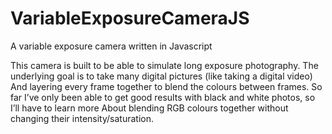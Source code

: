 # VariableExposureCameraJS
A variable exposure camera written in Javascript

This camera is built to be able to simulate long exposure photography.
The underlying goal is to take many digital pictures (like taking a digital video)
And layering every frame together to blend the colours between frames. 
So far I’ve only been able to get good results with black and white photos, so I’ll have to learn more
About blending RGB colours together without changing their intensity/saturation.
